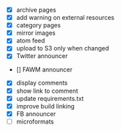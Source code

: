 - [x] archive pages
- [x] add warning on external resources
- [x] category pages
- [x] mirror images
- [x] atom feed
- [x] upload to S3 only when changed
- [x] Twitter announcer
- [] FAWM announcer
- [x] display comments
- [x] show link to comment
- [x] update requirements.txt
- [x] improve build linking
- [x] FB announcer
- [ ] microformats
